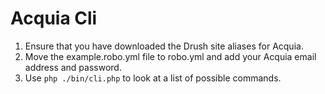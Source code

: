 # Acquia Cli

1. Ensure that you have downloaded the Drush site aliases for Acquia.
1. Move the example.robo.yml file to robo.yml and add your Acquia email address and password.
1. Use `php ./bin/cli.php` to look at a list of possible commands.
